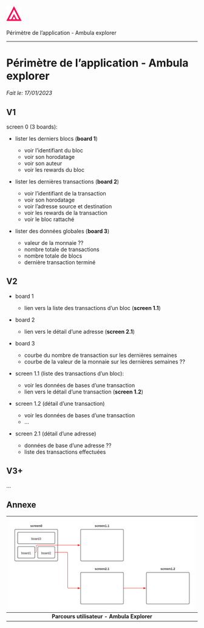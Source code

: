 <img src="resources/ambula-logo-small.png" width="40"/>  

Périmètre de l’application - Ambula explorer
___

# Périmètre de l’application - Ambula explorer

*Fait le: 17/01/2023*

## V1
screen 0 (3 boards):

- lister les derniers blocs (**board 1**)
  - voir l’identifiant du bloc
  - voir son horodatage
  - voir son auteur
  - voir les rewards du bloc

- lister les dernières transactions (**board 2**)
  - voir l’identifiant de la transaction
  - voir son horodatage
  - voir l’adresse source et destination
  - voir les rewards de la transaction
  - voir le bloc rattaché

- lister des données globales (**board 3**)
  - valeur de la monnaie ??
  - nombre totale de transactions
  - nombre totale de blocs
  - dernière transaction terminé

## V2
- board 1
  - lien vers la liste des transactions d’un bloc (**screen 1.1**)

- board 2
  - lien vers le détail d’une adresse (**screen 2.1**)

- board 3
  - courbe du nombre de transaction sur les dernières semaines
  - courbe de la valeur de la monnaie sur les dernières semaines ?? 

- screen 1.1 (liste des transactions d’un bloc):
  - voir les données de bases d’une transaction
  - lien vers le détail d’une transaction (**screen 1.2**)

- screen 1.2 (détail d’une transaction)
  - voir les données de bases d’une transaction
  - …

- screen 2.1 (détail d’une adresse)
  - données de base d’une adresse ??
  - liste des transactions effectuées

## V3+
…


## Annexe
| ![space-1.jpg](resources/parcours-utilisateur.png) |
|:--:|
| <b>Parcours utilisateur - Ambula Explorer</b>|





